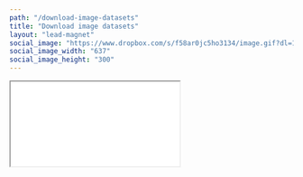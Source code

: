 ```yaml
---
path: "/download-image-datasets"
title: "Download image datasets"
layout: "lead-magnet"
social_image: "https://www.dropbox.com/s/f58ar0jc5ho3134/image.gif?dl=1"
social_image_width: "637"
social_image_height: "300"
---
```


<iframe src="//thekevinscott.github.io/download-image-datasets/" />
